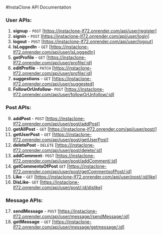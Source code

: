 #InstaClone API Documentation

### User APIs:
1. **signup** - `POST` [https://instaclone-lf72.onrender.com/api/user/register]
2. **signin** - `POST` [https://instaclone-lf72.onrender.com/api/user/login]
3. **logout** - `POST` [https://instaclone-lf72.onrender.com/api/user/logout]
4. **IsLoggedIn** - `GET` [https://instaclone-lf72.onrender.com/api/user/isLoggedIn]
5. **getProfile** - `GET` [https://instaclone-lf72.onrender.com/api/user/profile/:id]
6. **editProfile** - `PATCH` [https://instaclone-lf72.onrender.com/api/user/profile/:id]
7. **suggestions** - `GET` [https://instaclone-lf72.onrender.com/api/user/suggested]
8. **FollowOrUnfollow**- `POST` [https://instaclone-lf72.onrender.com/api/user/followOrUnfollow/:id]

### Post APIs:
9. **addPost** - `POST` [https://instaclone-lf72.onrender.com/api/user/post/addPost]
10. **getAllPost** - `GET` [https://instaclone-lf72.onrender.com/api/user/post/]
11. **getUserPost** - `GET` [https://instaclone-lf72.onrender.com/api/user/post/getUserPost]
12. **deletePost** - `DELETE` [https://instaclone-lf72.onrender.com/api/user/post/delete/:id]
13. **addComment**- `POST` [https://instaclone-lf72.onrender.com/api/user/post/addComment/:id]
14. **getCommentsOfPost** `GET` [https://instaclone-lf72.onrender.com/api/user/post/getCommentsofPost/:id]
15. **Like** - `GET` [https://instaclone-lf72.onrender.com/api/user/post/:id/like]
16. **DisLike**- `GET` [https://instaclone-lf72.onrender.com/api/user/post/:id/dislike]

### Message APIs:
17. **sendMessage** - `POST` [https://instaclone-lf72.onrender.com/api/user/message//sendMessage/:id]
18. **getMessage** - `GET` [https://instaclone-lf72.onrender.com/api/user/message/getmessage/:id]

